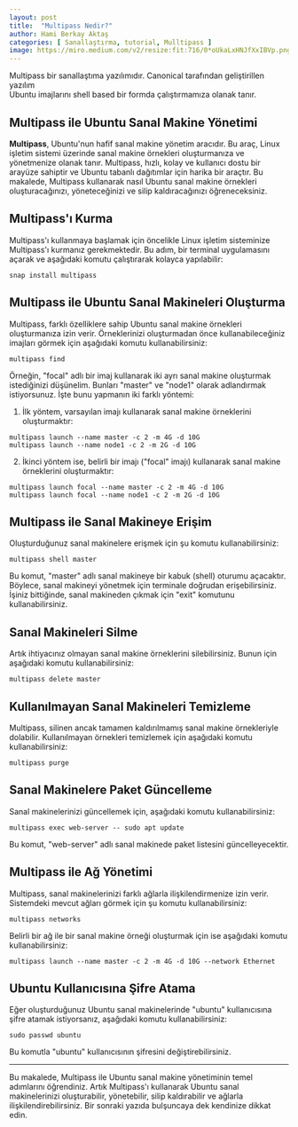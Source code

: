 ```yaml
---
layout: post
title:  "Multipass Nedir?"
author: Hami Berkay Aktaş
categories: [ Sanallaştırma, tutorial, Mulltipass ]
image: https://miro.medium.com/v2/resize:fit:716/0*oUkaLxHNJfXxIBVp.png
---
```


Multipass bir sanallaştıma yazılımıdır. Canonical tarafından geliştirillen yazılım  
Ubuntu imajlarını shell based bir  formda çalıştırmamıza olanak tanır.

## Multipass ile Ubuntu Sanal Makine Yönetimi

**Multipass**, Ubuntu'nun hafif sanal makine yönetim aracıdır. Bu araç, Linux işletim sistemi üzerinde sanal makine örnekleri oluşturmanıza ve yönetmenize olanak tanır. Multipass, hızlı, kolay ve kullanıcı dostu bir arayüze sahiptir ve Ubuntu tabanlı dağıtımlar için harika bir araçtır. Bu makalede, Multipass kullanarak nasıl Ubuntu sanal makine örnekleri oluşturacağınızı, yöneteceğinizi ve silip kaldıracağınızı öğreneceksiniz.

## Multipass'ı Kurma

Multipass'ı kullanmaya başlamak için öncelikle Linux işletim sisteminize Multipass'ı kurmanız gerekmektedir. Bu adım, bir terminal uygulamasını açarak ve aşağıdaki komutu çalıştırarak kolayca yapılabilir:

```
snap install multipass
```

## Multipass ile Ubuntu Sanal Makineleri Oluşturma

Multipass, farklı özelliklere sahip Ubuntu sanal makine örnekleri oluşturmanıza izin verir. Örneklerinizi oluşturmadan önce kullanabileceğiniz imajları görmek için aşağıdaki komutu kullanabilirsiniz:

```
multipass find
```

Örneğin, "focal" adlı bir imaj kullanarak iki ayrı sanal makine oluşturmak istediğinizi düşünelim. Bunları "master" ve "node1" olarak adlandırmak istiyorsunuz. İşte bunu yapmanın iki farklı yöntemi:

1. İlk yöntem, varsayılan imajı kullanarak sanal makine örneklerini oluşturmaktır:

```
multipass launch --name master -c 2 -m 4G -d 10G 
multipass launch --name node1 -c 2 -m 2G -d 10G 
```

2. İkinci yöntem ise, belirli bir imajı ("focal" imajı) kullanarak sanal makine örneklerini oluşturmaktır:

```
multipass launch focal --name master -c 2 -m 4G -d 10G 
multipass launch focal --name node1 -c 2 -m 2G -d 10G 
```

## Multipass ile Sanal Makineye Erişim

Oluşturduğunuz sanal makinelere erişmek için şu komutu kullanabilirsiniz:

```
multipass shell master
```

Bu komut, "master" adlı sanal makineye bir kabuk (shell) oturumu açacaktır. Böylece, sanal makineyi yönetmek için terminale doğrudan erişebilirsiniz. İşiniz bittiğinde, sanal makineden çıkmak için "exit" komutunu kullanabilirsiniz.

## Sanal Makineleri Silme

Artık ihtiyacınız olmayan sanal makine örneklerini silebilirsiniz. Bunun için aşağıdaki komutu kullanabilirsiniz:

```
multipass delete master
```

## Kullanılmayan Sanal Makineleri Temizleme

Multipass, silinen ancak tamamen kaldırılmamış sanal makine örnekleriyle dolabilir. Kullanılmayan örnekleri temizlemek için aşağıdaki komutu kullanabilirsiniz:

```
multipass purge
```

## Sanal Makinelere Paket Güncelleme

Sanal makinelerinizi güncellemek için, aşağıdaki komutu kullanabilirsiniz:

```
multipass exec web-server -- sudo apt update
```

Bu komut, "web-server" adlı sanal makinede paket listesini güncelleyecektir.

## Multipass ile Ağ Yönetimi

Multipass, sanal makinelerinizi farklı ağlarla ilişkilendirmenize izin verir. Sistemdeki mevcut ağları görmek için şu komutu kullanabilirsiniz:

```
multipass networks
```

Belirli bir ağ ile bir sanal makine örneği oluşturmak için ise aşağıdaki komutu kullanabilirsiniz:

```
multipass launch --name master -c 2 -m 4G -d 10G --network Ethernet
```

## Ubuntu Kullanıcısına Şifre Atama

Eğer oluşturduğunuz Ubuntu sanal makinelerinde "ubuntu" kullanıcısına şifre atamak istiyorsanız, aşağıdaki komutu kullanabilirsiniz:

```
sudo passwd ubuntu
```

Bu komutla "ubuntu" kullanıcısının şifresini değiştirebilirsiniz.

---

Bu makalede, Multipass ile Ubuntu sanal makine yönetiminin temel adımlarını öğrendiniz. Artık Multipass'ı kullanarak Ubuntu sanal makinelerinizi oluşturabilir, yönetebilir, silip kaldırabilir ve ağlarla ilişkilendirebilirsiniz. Bir sonraki yazıda bulşuncaya dek kendinize dikkat edin. 